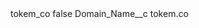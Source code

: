 <?xml version="1.0" encoding="UTF-8"?>
<CustomMetadata xmlns="http://soap.sforce.com/2006/04/metadata" xmlns:xsi="http://www.w3.org/2001/XMLSchema-instance" xmlns:xsd="http://www.w3.org/2001/XMLSchema">
    <label>tokem_co</label>
    <protected>false</protected>
    <values>
        <field>Domain_Name__c</field>
        <value xsi:type="xsd:string">tokem.co</value>
    </values>
</CustomMetadata>
